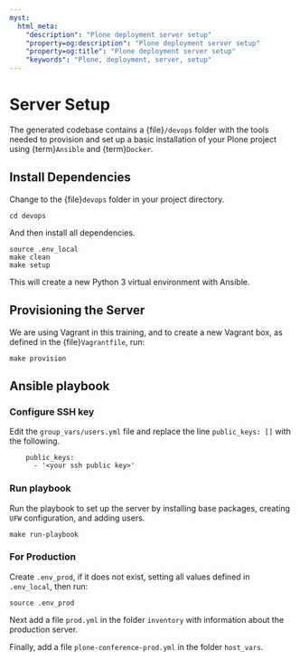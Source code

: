 ```yaml
---
myst:
  html_meta:
    "description": "Plone deployment server setup"
    "property=og:description": "Plone deployment server setup"
    "property=og:title": "Plone deployment server setup"
    "keywords": "Plone, deployment, server, setup"
---
```


# Server Setup

The generated codebase contains a {file}`/devops` folder with the tools needed to provision and set up a basic installation of your Plone project using {term}`Ansible` and {term}`Docker`.

## Install Dependencies

Change to the {file}`devops` folder in your project directory.

```shell
cd devops
```

And then install all dependencies.

```shell
source .env_local
make clean
make setup
```

This will create a new Python 3 virtual environment with Ansible.

## Provisioning the Server

We are using Vagrant in this training, and to create a new Vagrant box, as defined in the {file}`Vagrantfile`, run:

```shell
make provision
```

## Ansible playbook

### Configure SSH key

Edit the `group_vars/users.yml` file and replace the line `public_keys: []` with the following.

```{code-block} yaml
    public_keys:
      - '<your ssh public key>'
```
### Run playbook

Run the playbook to set up the server by installing base packages, creating `UFW` configuration, and adding users.

```shell
make run-playbook
```

### For Production

Create `.env_prod`, if it does not exist, setting all values defined in `.env_local`, then run:

```shell
source .env_prod
```

Next add a file `prod.yml` in the folder `inventory` with information about the production server.

Finally, add a file `plone-conference-prod.yml` in the folder `host_vars`.
